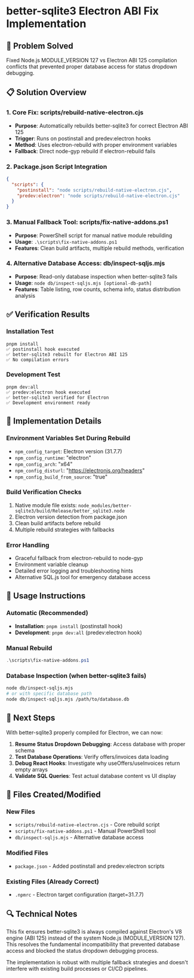 # better-sqlite3 Electron ABI Fix Implementation

## 🎯 Problem Solved
Fixed Node.js MODULE_VERSION 127 vs Electron ABI 125 compilation conflicts that prevented proper database access for status dropdown debugging.

## 📋 Solution Overview

### 1. Core Fix: scripts/rebuild-native-electron.cjs
- **Purpose**: Automatically rebuilds better-sqlite3 for correct Electron ABI 125
- **Trigger**: Runs on postinstall and predev:electron hooks
- **Method**: Uses electron-rebuild with proper environment variables
- **Fallback**: Direct node-gyp rebuild if electron-rebuild fails

### 2. Package.json Script Integration
```json
{
  "scripts": {
    "postinstall": "node scripts/rebuild-native-electron.cjs",
    "predev:electron": "node scripts/rebuild-native-electron.cjs"
  }
}
```

### 3. Manual Fallback Tool: scripts/fix-native-addons.ps1
- **Purpose**: PowerShell script for manual native module rebuilding
- **Usage**: `.\scripts\fix-native-addons.ps1`
- **Features**: Clean build artifacts, multiple rebuild methods, verification

### 4. Alternative Database Access: db/inspect-sqljs.mjs
- **Purpose**: Read-only database inspection when better-sqlite3 fails
- **Usage**: `node db/inspect-sqljs.mjs [optional-db-path]`
- **Features**: Table listing, row counts, schema info, status distribution analysis

## ✅ Verification Results

### Installation Test
```
pnpm install
✅ postinstall hook executed
✅ better-sqlite3 rebuilt for Electron ABI 125
✅ No compilation errors
```

### Development Test
```
pnpm dev:all
✅ predev:electron hook executed
✅ better-sqlite3 verified for Electron
✅ Development environment ready
```

## 🔧 Implementation Details

### Environment Variables Set During Rebuild
- `npm_config_target`: Electron version (31.7.7)
- `npm_config_runtime`: "electron"
- `npm_config_arch`: "x64"
- `npm_config_disturl`: "https://electronjs.org/headers"
- `npm_config_build_from_source`: "true"

### Build Verification Checks
1. Native module file exists: `node_modules/better-sqlite3/build/Release/better_sqlite3.node`
2. Electron version detection from package.json
3. Clean build artifacts before rebuild
4. Multiple rebuild strategies with fallbacks

### Error Handling
- Graceful fallback from electron-rebuild to node-gyp
- Environment variable cleanup
- Detailed error logging and troubleshooting hints
- Alternative SQL.js tool for emergency database access

## 📖 Usage Instructions

### Automatic (Recommended)
- **Installation**: `pnpm install` (postinstall hook)
- **Development**: `pnpm dev:all` (predev:electron hook)

### Manual Rebuild
```powershell
.\scripts\fix-native-addons.ps1
```

### Database Inspection (when better-sqlite3 fails)
```bash
node db/inspect-sqljs.mjs
# or with specific database path
node db/inspect-sqljs.mjs /path/to/database.db
```

## 🎯 Next Steps

With better-sqlite3 properly compiled for Electron, we can now:

1. **Resume Status Dropdown Debugging**: Access database with proper schema
2. **Test Database Operations**: Verify offers/invoices data loading
3. **Debug React Hooks**: Investigate why useOffers/useInvoices return empty arrays
4. **Validate SQL Queries**: Test actual database content vs UI display

## 📝 Files Created/Modified

### New Files
- `scripts/rebuild-native-electron.cjs` - Core rebuild script
- `scripts/fix-native-addons.ps1` - Manual PowerShell tool
- `db/inspect-sqljs.mjs` - Alternative database access

### Modified Files
- `package.json` - Added postinstall and predev:electron scripts

### Existing Files (Already Correct)
- `.npmrc` - Electron target configuration (target=31.7.7)

## 🔍 Technical Notes

This fix ensures better-sqlite3 is always compiled against Electron's V8 engine (ABI 125) instead of the system Node.js (MODULE_VERSION 127). This resolves the fundamental incompatibility that prevented database access and blocked the status dropdown debugging process.

The implementation is robust with multiple fallback strategies and doesn't interfere with existing build processes or CI/CD pipelines.